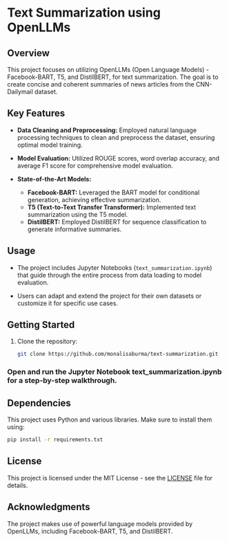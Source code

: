 # Text Summarization using OpenLLMs

## Overview

This project focuses on utilizing OpenLLMs (Open Language Models) - Facebook-BART, T5, and DistilBERT, for text summarization. The goal is to create concise and coherent summaries of news articles from the CNN-Dailymail dataset.

## Key Features

- **Data Cleaning and Preprocessing:** Employed natural language processing techniques to clean and preprocess the dataset, ensuring optimal model training.
  
- **Model Evaluation:** Utilized ROUGE scores, word overlap accuracy, and average F1 score for comprehensive model evaluation.

- **State-of-the-Art Models:**
  - **Facebook-BART:** Leveraged the BART model for conditional generation, achieving effective summarization.
  - **T5 (Text-to-Text Transfer Transformer):** Implemented text summarization using the T5 model.
  - **DistilBERT:** Employed DistilBERT for sequence classification to generate informative summaries.

## Usage

- The project includes Jupyter Notebooks (`text_summarization.ipynb`) that guide through the entire process from data loading to model evaluation.

- Users can adapt and extend the project for their own datasets or customize it for specific use cases.

## Getting Started

1. Clone the repository:
   ```bash
   git clone https://github.com/monalisaburma/text-summarization.git
   ```

### Open and run the Jupyter Notebook text_summarization.ipynb for a step-by-step walkthrough.


## Dependencies
This project uses Python and various libraries. Make sure to install them using:

```bash
pip install -r requirements.txt
```

## License
This project is licensed under the MIT License - see the [LICENSE](LICENSE) file for details.

## Acknowledgments
The project makes use of powerful language models provided by OpenLLMs, including Facebook-BART, T5, and DistilBERT.

